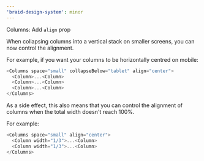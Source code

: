 ```yaml
---
'braid-design-system': minor
---
```


Columns: Add `align` prop

When collapsing columns into a vertical stack on smaller screens, you can now control the alignment.

For example, if you want your columns to be horizontally centred on mobile:

```js
<Columns space="small" collapseBelow="tablet" align="center">
  <Column>...<Column>
  <Column>...<Column>
  <Column>...<Column>
</Columns>
```

As a side effect, this also means that you can control the alignment of columns when the total width doesn't reach 100%.

For example:

```js
<Columns space="small" align="center">
  <Column width="1/3">...<Column>
  <Column width="1/3">...<Column>
</Columns>
```

